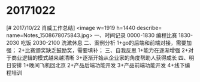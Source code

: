 # 20171022

[# 2017/10/22 肖威工作总结]
<image w=1919 h=1440 describe= name=Notes_1508678075843.jpg>
一、时间记录
0000-1830 编程比赛
1830-2030 吃饭
2030-2100 洗漱休息
二、案例分析
1+go的后端和前端对接，需要加强；
2+比赛颁奖缺乏鼓励奖，需要填补；
三、自我反思
1+能力在逐渐增强
2+对于商业逻辑的模式越来越清晰
3+逐渐开始从企业家的角度帮助人获得成长
四、明日安排
1+晚间飞机回北京
2+产品后端功能开发
3+产品前端功能开发
4+线下编程培训
